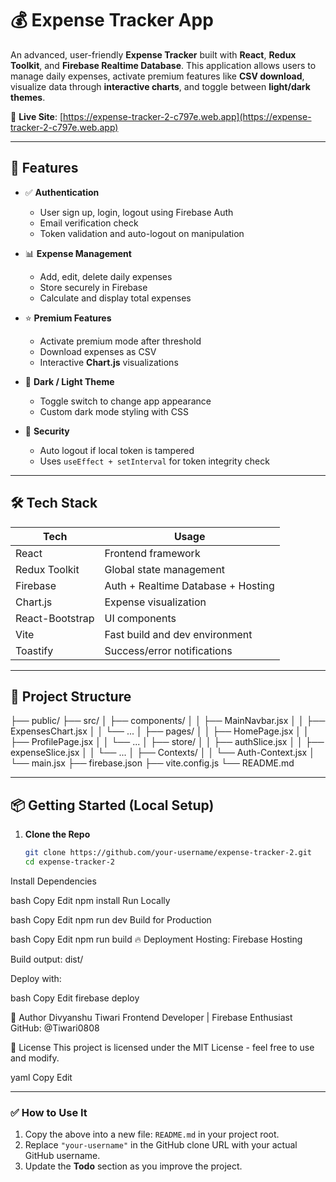# 💰 Expense Tracker App

An advanced, user-friendly **Expense Tracker** built with **React**, **Redux Toolkit**, and **Firebase Realtime Database**. This application allows users to manage daily expenses, activate premium features like **CSV download**, visualize data through **interactive charts**, and toggle between **light/dark themes**.

🔗 **Live Site**: [https://expense-tracker-2-c797e.web.app](https://expense-tracker-2-c797e.web.app)

---

## 🚀 Features

- ✅ **Authentication**
  - User sign up, login, logout using Firebase Auth
  - Email verification check
  - Token validation and auto-logout on manipulation

- 📊 **Expense Management**
  - Add, edit, delete daily expenses
  - Store securely in Firebase
  - Calculate and display total expenses

- ⭐ **Premium Features**
  - Activate premium mode after threshold
  - Download expenses as CSV
  - Interactive **Chart.js** visualizations

- 🌙 **Dark / Light Theme**
  - Toggle switch to change app appearance
  - Custom dark mode styling with CSS

- 🔐 **Security**
  - Auto logout if local token is tampered
  - Uses `useEffect + setInterval` for token integrity check

---

## 🛠 Tech Stack

| Tech            | Usage                                     |
|-----------------|-------------------------------------------|
| React           | Frontend framework                        |
| Redux Toolkit   | Global state management                   |
| Firebase        | Auth + Realtime Database + Hosting        |
| Chart.js        | Expense visualization                     |
| React-Bootstrap | UI components                             |
| Vite            | Fast build and dev environment            |
| Toastify        | Success/error notifications               |

---

## 📁 Project Structure

├── public/
├── src/
│ ├── components/
│ │ ├── MainNavbar.jsx
│ │ ├── ExpensesChart.jsx
│ │ └── ...
│ ├── pages/
│ │ ├── HomePage.jsx
│ │ ├── ProfilePage.jsx
│ │ └── ...
│ ├── store/
│ │ ├── authSlice.jsx
│ │ ├── expenseSlice.jsx
│ │ └── ...
│ ├── Contexts/
│ │ └── Auth-Context.jsx
│ └── main.jsx
├── firebase.json
├── vite.config.js
└── README.md

---

## 📦 Getting Started (Local Setup)

1. **Clone the Repo**
   ```bash
   git clone https://github.com/your-username/expense-tracker-2.git
   cd expense-tracker-2
Install Dependencies

bash
Copy
Edit
npm install
Run Locally

bash
Copy
Edit
npm run dev
Build for Production

bash
Copy
Edit
npm run build
🔥 Deployment
Hosting: Firebase Hosting

Build output: dist/

Deploy with:

bash
Copy
Edit
firebase deploy

🙌 Author
Divyanshu Tiwari
Frontend Developer | Firebase Enthusiast
GitHub: @Tiwari0808

📃 License
This project is licensed under the MIT License - feel free to use and modify.

yaml
Copy
Edit

---

### ✅ How to Use It

1. Copy the above into a new file: `README.md` in your project root.
2. Replace `"your-username"` in the GitHub clone URL with your actual GitHub username.
3. Update the **Todo** section as you improve the project.





